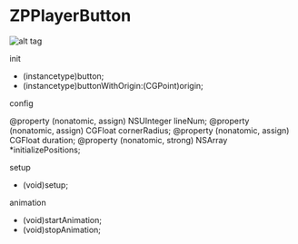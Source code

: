 # ZPPlayerButton

![alt tag](http://7xkwuq.com1.z0.glb.clouddn.com/player_button.gif)

init 

+ (instancetype)button;
+ (instancetype)buttonWithOrigin:(CGPoint)origin;

config

@property (nonatomic, assign) NSUInteger lineNum;
@property (nonatomic, assign) CGFloat cornerRadius;
@property (nonatomic, assign) CGFloat duration;
@property (nonatomic, strong) NSArray *initializePositions;

setup

- (void)setup;

animation

- (void)startAnimation;
- (void)stopAnimation;


